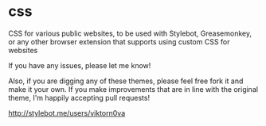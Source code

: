 css
===

CSS for various public websites, to be used with Stylebot, Greasemonkey, or any other browser extension that supports using custom CSS for websites

If you have any issues, please let me know! 

Also, if you are digging any of these themes, please feel free fork it and make it your own. If you make improvements that are in line with the original theme, I'm happily accepting pull requests!


http://stylebot.me/users/viktorn0va
